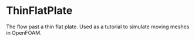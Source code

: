 # ThinFlatPlate
The flow past a thin flat plate. Used as a tutorial to simulate moving meshes in OpenFOAM.
